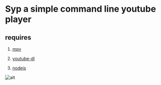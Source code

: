 # Syp a simple command line youtube player

## requires

1. [mpv](https://mpv.io/)

2. [youtube-dl](https://rg3.github.io/youtube-dl/)

3. [nodejs](https://nodejs.org/en/)

![alt](https://i.imgur.com/NmkmA38.png)

